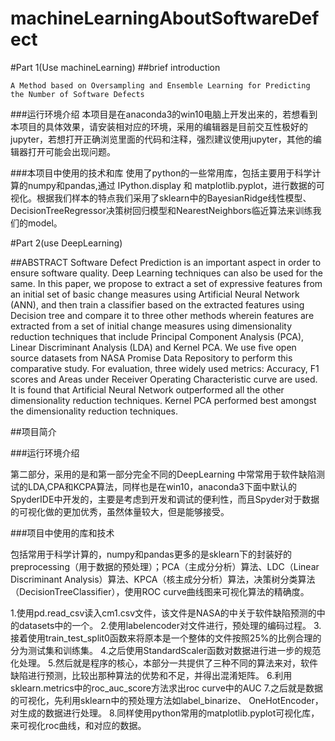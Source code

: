 # machineLearningAboutSoftwareDefect
#Part 1(Use machineLearning)
  ##brief introduction

    A Method based on Oversampling and Ensemble Learning for Predicting the Number of Software Defects

  ###运行环境介绍
    本项目是在anaconda3的win10电脑上开发出来的，若想看到本项目的具体效果，请安装相对应的环境，采用的编辑器是目前交互性极好的jupyter，若想打开正确浏览里面的代码和注释，强烈建议使用jupyter，其他的编辑器打开可能会出现问题。

  ###本项目中使用的技术和库
    使用了python的一些常用库，包括主要用于科学计算的numpy和pandas,通过 IPython.display 和 matplotlib.pyplot，进行数据的可视化。根据我们样本的特点我们采用了sklearn中的BayesianRidge线性模型、DecisionTreeRegressor决策树回归模型和NearestNeighbors临近算法来训练我们的model。



#Part 2(use DeepLearning)

##ABSTRACT 
	Software Defect Prediction is an important aspect in order to ensure software quality. Deep Learning techniques can also be used for the same. In this paper, we propose to extract a set of expressive features from an initial set of basic change measures using Artificial Neural Network (ANN), and then train a classifier based on the extracted features using Decision tree and compare it to three other methods wherein features are extracted from a set of initial change measures using dimensionality reduction techniques that include Principal Component Analysis (PCA), Linear Discriminant Analysis (LDA) and Kernel PCA. We use five open source datasets from NASA Promise Data Repository to perform this comparative study. For evaluation, three widely used metrics: Accuracy, F1 scores and Areas under Receiver Operating Characteristic curve are used. It is found that Artificial Neural Network outperformed all the other dimensionality reduction techniques. Kernel PCA performed best amongst the dimensionality reduction techniques.
	
  
 ##项目简介

###运行环境介绍

  第二部分，采用的是和第一部分完全不同的DeepLearning 中常常用于软件缺陷测试的LDA,CPA和KCPA算法，同样也是在win10，anaconda3下面中默认的SpyderIDE中开发的，主要是考虑到开发和调试的便利性，而且Spyder对于数据的可视化做的更加优秀，虽然体量较大，但是能够接受。

###项目中使用的库和技术

  包括常用于科学计算的，numpy和pandas更多的是sklearn下的封装好的preprocessing（用于数据的预处理）；PCA（主成分分析）算法、LDC（Linear Discriminant Analysis）算法、KPCA（核主成分分析）算法，决策树分类算法（DecisionTreeClassifier），使用ROC curve曲线图来可视化算法的精确度。

1.使用pd.read_csv读入cm1.csv文件，该文件是NASA的中关于软件缺陷预测的中的datasets中的一个。
2.使用labelencoder对文件进行，预处理的编码过程。
3.接着使用train_test_split0函数来将原本是一个整体的文件按照25%的比例合理的分为测试集和训练集。
4.之后使用StandardScaler函数对数据进行进一步的规范化处理。
5.然后就是程序的核心，本部分一共提供了三种不同的算法来对，软件缺陷进行预测，比较出那种算法的优势和不足，并得出混淆矩阵。
6.利用sklearn.metrics中的roc_auc_score方法求出roc curve中的AUC
7.之后就是数据的可视化，先利用sklearn中的预处理方法如label_binarize、
	OneHotEncoder，对生成的数据进行处理。
8.同样使用python常用的matplotlib.pyplot可视化库，来可视化roc曲线，和对应的数据。
